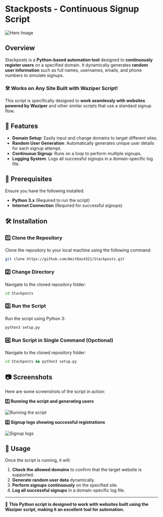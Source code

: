 # Stackposts - Continuous Signup Script

![Hero Image](https://camo.githubusercontent.com/986e08b2afef853d417e13875ae8011a44d1221d8a0177bdbef218446b886f6c/68747470733a2f2f692e6962622e636f2f484c3568637a39532f4f50504f5254554e49544945532e706e67)

## Overview
Stackposts is a **Python-based automation tool** designed to **continuously register users** on a specified domain. It dynamically generates **random user information** such as full names, usernames, emails, and phone numbers to simulate signups.

### 🛠 Works on Any Site Built with Waziper Script!
This script is specifically designed to **work seamlessly with websites powered by Waziper** and other similar scripts that use a standard signup flow.

## 🚀 Features
- **Domain Setup**: Easily input and change domains to target different sites.
- **Random User Generation**: Automatically generates unique user details for each signup attempt.
- **Continuous Signup**: Runs on a loop to perform multiple signups.
- **Logging System**: Logs all successful signups in a domain-specific log file.

## 📌 Prerequisites
Ensure you have the following installed:
- **Python 3.x** (Required to run the script)
- **Internet Connection** (Required for successful signups)

## 🛠 Installation

### 1️⃣ Clone the Repository
Clone the repository to your local machine using the following command:
```bash
git clone https://github.com/AmitDas4321/Stackposts.git
```

### 2️⃣ Change Directory
Navigate to the cloned repository folder:
```bash
cd Stackposts
```

### 3️⃣ Run the Script
Run the script using Python 3:
```bash
python3 setup.py
```

### 4️⃣ Run Script in Single Command (Opctional)
Navigate to the cloned repository folder:
```bash
cd Stackposts && python3 setup.py
```

## 📷 Screenshots
Here are some screenshots of the script in action:

**1️⃣ Running the script and generating users**

![Running the script](https://camo.githubusercontent.com/63c4b54dd96d998fc92f7d29e6a9b43803de314801c4e4a91f39867de92cf3c8/68747470733a2f2f692e6962622e636f2f386e58535a5259302f52756e6e696e672d7468652d7363726970742e706e67)

**2️⃣ Signup logs showing successful registrations**

![Signup logs](https://camo.githubusercontent.com/8896cf70492bd01fec5915eed7342dac5c547721b9eccf3e0d1de48db5b16b3c/68747470733a2f2f692e6962622e636f2f7768354a477a734b2f5369676e75702d6c6f67732e706e67)

## 📝 Usage
Once the script is running, it will:
1. **Check the allowed domains** to confirm that the target website is supported.
2. **Generate random user data** dynamically.
3. **Perform signups continuously** on the specified site.
4. **Log all successful signups** in a domain-specific log file.

---
📌 **This Python script is designed to work with websites built using the Waziper script, making it an excellent tool for automation.**
